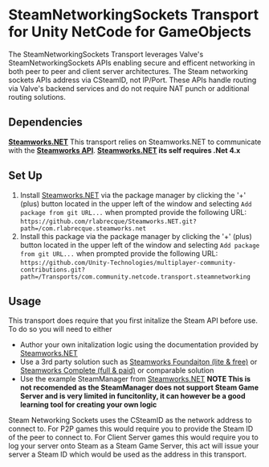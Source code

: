 # SteamNetworkingSockets Transport for Unity NetCode for GameObjects
The SteamNetworkingSockets Transport leverages Valve's SteamNetworkingSockets APIs enabling secure and efficent networking in both peer to peer and client server architectures. The Steam networking sockets APIs address via CSteamID, not IP/Port. These APIs handle routing via Valve's backend services and do not require NAT punch or additional routing solutions.

## Dependencies
**[Steamworks.NET](https://github.com/rlabrecque/Steamworks.NET)** This transport relies on Steamworks.NET to communicate with the **[Steamworks API](https://partner.steamgames.com/doc/sdk)**. 
**[Steamworks.NET](https://github.com/rlabrecque/Steamworks.NET) its self requires .Net 4.x**  

## Set Up

1. Install [Steamworks.NET](https://github.com/rlabrecque/Steamworks.NET) via the package manager by clicking the '+' (plus) button located in the upper left of the window and selecting `Add package from git URL...` when prompted provide the following URL:  
`https://github.com/rlabrecque/Steamworks.NET.git?path=/com.rlabrecque.steamworks.net`
2. Install this package via the package manager by clicking the '+' (plus) button located in the upper left of the window and selecting `Add package from git URL...` when prompted provide the following URL:  
`https://github.com/Unity-Technologies/multiplayer-community-contributions.git?path=/Transports/com.community.netcode.transport.steamnetworking`

## Usage
This transport does require that you first initalize the Steam API before use. To do so you will need to either

- Author your own initalization logic using the documentation provided by [Steamworks.NET](https://github.com/rlabrecque/Steamworks.NET)
- Use a 3rd party solution such as [Steamworks Foundaiton (lite & free)](https://github.com/heathen-engineering/SteamworksFoundation) or [Steamworks Complete (full & paid)](https://www.heathen.group/steamworks) or comparable solution
- Use the example SteamManager from [Steamworks.NET](https://github.com/rlabrecque/Steamworks.NET) **NOTE This is not recomended as the SteamManager does not support Steam Game Server and is very limited in funcitonlity, it can however be a good learning tool for creating your own logic**


Steam Networking Sockets uses the CSteamID as the network address to connect to. For P2P games this would require you to provide the Steam ID of the peer to connect to. For Client Server games this would require you to log your server onto Steam as a Steam Game Server, this act will issue your server a Steam ID which would be used as the address in this transport.
